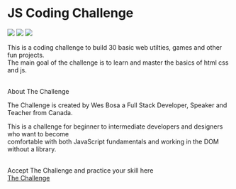 <link rel="stylesheet" href="README.css">


<div class="banner"></div>

<h1>JS Coding Challenge</h1>

<div class="intro">

<div class="intro-icons">
<img src="https://cdn-icons-png.flaticon.com/512/174/174854.png" class="icons" >
<img src="https://cdn-icons-png.flaticon.com/512/732/732190.png" class="icons">
<img src="https://cdn-icons-png.flaticon.com/512/5968/5968292.png" class="icons">
</div>

<span>This is a coding challenge to build 30 basic web utilties, games and other fun projects.</span>
<br>
<span>The main goal of the challenge is to learn and master the basics of html css and js.</span>
</div>

<br>
<div class="cta">
<span>About The Challenge</span>
<p>The Challenge is created by Wes Bosa a Full Stack Developer, Speaker and Teacher from Canada.</p>
<p>This is a challenge for beginner to intermediate developers and designers who want to become <br> comfortable with both JavaScript fundamentals and working in the DOM without a library.</p>

<br>
<span>Accept The Challenge and practice your skill here</span>
<br>
<a href="https://javascript30.com/">The Challenge</a>
</div>
